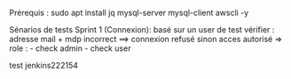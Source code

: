 Prérequis :
sudo apt install jq mysql-server mysql-client awscli -y

Sénarios de tests
Sprint 1 (Connexion): 
    basé sur un user de test vérifier :
        adresse mail + mdp incorrect ==> connexion refusé 
                                        sinon acces autorisé
                                        => role :
                                            - check admin 
                                            - check user


test jenkins222154
